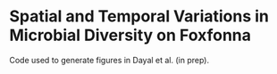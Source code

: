 # Spatial and Temporal Variations in Microbial Diversity on Foxfonna

Code used to generate figures in Dayal et al. (in prep).
